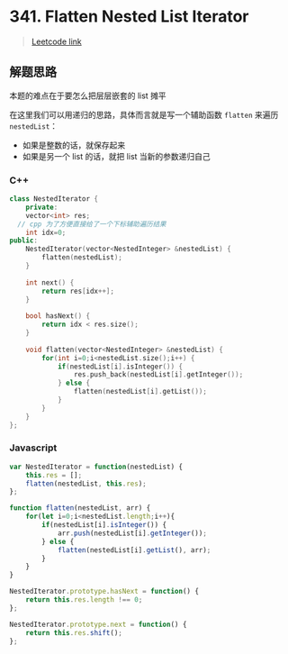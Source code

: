 # 341. Flatten Nested List Iterator

> [Leetcode link](https://leetcode.com/problems/flatten-nested-list-iterator/)



## 解题思路

本题的难点在于要怎么把层层嵌套的 list 摊平

在这里我们可以用递归的思路，具体而言就是写一个辅助函数 `flatten` 来遍历 `nestedList`：

- 如果是整数的话，就保存起来
- 如果是另一个 list 的话，就把 list 当新的参数递归自己



### C++

```cpp
class NestedIterator {
    private:
    vector<int> res;
  // cpp 为了方便直接给了一个下标辅助遍历结果
    int idx=0;
public:
    NestedIterator(vector<NestedInteger> &nestedList) {
        flatten(nestedList);
    }
    
    int next() {
        return res[idx++];
    }
    
    bool hasNext() {
        return idx < res.size();
    }
    
    void flatten(vector<NestedInteger> &nestedList) {
        for(int i=0;i<nestedList.size();i++) {
            if(nestedList[i].isInteger()) {
                res.push_back(nestedList[i].getInteger());
            } else {
                flatten(nestedList[i].getList());
            }
        }
    }
};
```



### Javascript

```js
var NestedIterator = function(nestedList) {
    this.res = [];
    flatten(nestedList, this.res);
};

function flatten(nestedList, arr) {
    for(let i=0;i<nestedList.length;i++){
        if(nestedList[i].isInteger()) {
            arr.push(nestedList[i].getInteger());
        } else {
            flatten(nestedList[i].getList(), arr);
        }
    }
}

NestedIterator.prototype.hasNext = function() {
    return this.res.length !== 0;
};

NestedIterator.prototype.next = function() {
    return this.res.shift();
};
```

